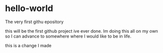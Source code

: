 # hello-world
The very first githu  epository

this will be the first github project ive ever done. Im doing this all on my own so I can
advance to somewhere where I would like to be in life.

this is a change I made
